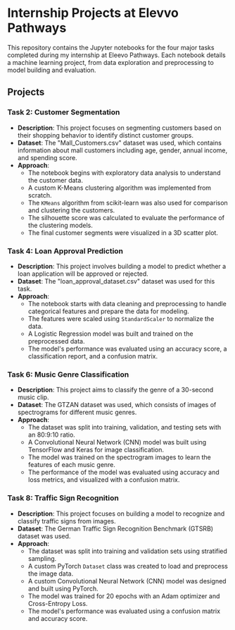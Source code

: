 # Internship Projects at Elevvo Pathways

This repository contains the Jupyter notebooks for the four major tasks completed during my internship at Eleevo Pathways. Each notebook details a machine learning project, from data exploration and preprocessing to model building and evaluation.

## Projects

### Task 2: Customer Segmentation

* **Description**: This project focuses on segmenting customers based on their shopping behavior to identify distinct customer groups.
* **Dataset**: The "Mall_Customers.csv" dataset was used, which contains information about mall customers including age, gender, annual income, and spending score.
* **Approach**:
    * The notebook begins with exploratory data analysis to understand the customer data.
    * A custom K-Means clustering algorithm was implemented from scratch.
    * The `KMeans` algorithm from scikit-learn was also used for comparison and clustering the customers.
    * The silhouette score was calculated to evaluate the performance of the clustering models.
    * The final customer segments were visualized in a 3D scatter plot.

### Task 4: Loan Approval Prediction

* **Description**: This project involves building a model to predict whether a loan application will be approved or rejected.
* **Dataset**: The "loan_approval_dataset.csv" dataset was used for this task.
* **Approach**:
    * The notebook starts with data cleaning and preprocessing to handle categorical features and prepare the data for modeling.
    * The features were scaled using `StandardScaler` to normalize the data.
    * A Logistic Regression model was built and trained on the preprocessed data.
    * The model's performance was evaluated using an accuracy score, a classification report, and a confusion matrix.

### Task 6: Music Genre Classification

* **Description**: This project aims to classify the genre of a 30-second music clip.
* **Dataset**: The GTZAN dataset was used, which consists of images of spectrograms for different music genres.
* **Approach**:
    * The dataset was split into training, validation, and testing sets with an 80:9:10 ratio.
    * A Convolutional Neural Network (CNN) model was built using TensorFlow and Keras for image classification.
    * The model was trained on the spectrogram images to learn the features of each music genre.
    * The performance of the model was evaluated using accuracy and loss metrics, and visualized with a confusion matrix.

### Task 8: Traffic Sign Recognition

* **Description**: This project focuses on building a model to recognize and classify traffic signs from images.
* **Dataset**: The German Traffic Sign Recognition Benchmark (GTSRB) dataset was used.
* **Approach**:
    * The dataset was split into training and validation sets using stratified sampling.
    * A custom PyTorch `Dataset` class was created to load and preprocess the image data.
    * A custom Convolutional Neural Network (CNN) model was designed and built using PyTorch.
    * The model was trained for 20 epochs with an Adam optimizer and Cross-Entropy Loss.
    * The model's performance was evaluated using a confusion matrix and accuracy score.
